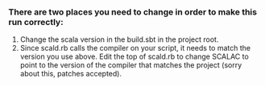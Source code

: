 ### There are two places you need to change in order to make this run correctly:

1. Change the scala version in the build.sbt in the project root.
2. Since scald.rb calls the compiler on your script, it needs to match the version you use above.  Edit the top of scald.rb to change SCALAC to point to the version of the compiler that matches the project (sorry about this, patches accepted).